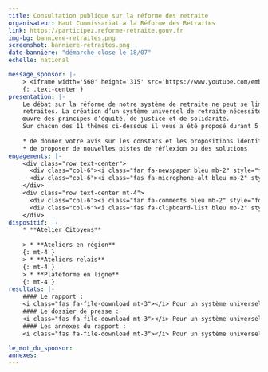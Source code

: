 ```yaml
---
title: Consultation publique sur la réforme des retraite
organisateur: Haut Commissariat à la Réforme des Retraites
link: https://participez.reforme-retraite.gouv.fr
img-bg: banniere-retraites.png
screenshot: banniere-retraites.png
date-banniere: "démarche close le 18/07"
echelle: national

message_sponsor: |- 
    > <iframe width='560' height='315' src='https://www.youtube.com/embed/t69jhbUmBGQ' frameborder='0' allow='accelerometer; autoplay; encrypted-media; gyroscope; picture-in-picture' allowfullscreen></iframe>
    {: .text-center }
presentation: |-
    Le débat sur la réforme de notre système de retraite ne peut se limiter à des questions d’équilibre budgétaire, ou à la seule question du montant des
    retraites. La création d’un système universel de retraite nécessite de revisiter l’ensemble de notre système actuel et d’imaginer les modalités de mise en
    œuvre des principes d’équité, de justice et de solidarité.
    Sur chacun des 11 thèmes ci-dessous il vous a été proposé durant 5 mois :
    
    * de donner votre avis sur les constats et les propositions identifiés par le Haut-Commissaire à la réforme des retraites
    * de proposer de nouvelles pistes de réflexion ou des solutions
engagements: |-
    <div class="row text-center">
      <div class="col-6"><i class="far fa-newspaper bleu mb-2" style="font-size: 4rem"></i><br>Une synthèse exhaustive de toutes les contributions</div>
      <div class="col-6"><i class="fas fa-microphone-alt bleu mb-2" style="font-size: 4rem"></i><br>Une réponse aux 100 contributions les plus soutenues</div>
    </div>
    <div class="row text-center mt-4">
      <div class="col-6"><i class="far fa-comments bleu mb-2" style="font-size: 4rem"></i><br>Une invitation pour les 15 contributeurs les plus actifs et un grand atelier de contribution</div>
      <div class="col-6"><i class="fas fa-clipboard-list bleu mb-2" style="font-size: 4rem"></i><br>Un suivi des contributions citoyennes et de celles reprises dans les préconisations du Haut-Commissaire</div>
    </div>
dispositif: |-
    * **Atelier Citoyens**
    
    > * **Ateliers en région**
    {: mt-4 }
    > * **Ateliers relais**
    {: mt-4 }
    > * **Plateforme en ligne**
    {: mt-4 }
resultats: |-
    #### Le rapport :
    <i class="fas fa-file-download mt-3"></i> Pour un système universel de retraite : Préconisation de Jean-PaulDelevoye (...) <a href="#">Télécharger le document</a>
    #### Le dossier de presse : 
    <i class="fas fa-file-download mt-3"></i> Pour un système universel de retraite : Préconisation de Jean-PaulDelevoye (...) <a href="#">Télécharger le document</a>
    #### Les annexes du rapport :
    <i class="fas fa-file-download mt-3"></i> Pour un système universel de retraite : Préconisation de Jean-PaulDelevoye (...) <a href="#">Télécharger le document</a>

le_mot_du_sponsor:
annexes:
---
```

